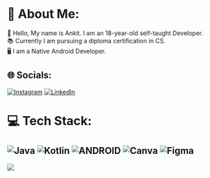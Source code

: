 # 💫 About Me:
👨 Hello, My name is Ankit. I am an 18-year-old self-taught Developer.<br>📚 Currently I am pursuing a diploma certification in CS.<br>🖥️ I am a Native Android Developer.


## 🌐 Socials:
[![Instagram](https://img.shields.io/badge/Instagram-%23E4405F.svg?logo=Instagram&logoColor=white)](https://instagram.com/_ankithakur__) [![LinkedIn](https://img.shields.io/badge/LinkedIn-%230077B5.svg?logo=linkedin&logoColor=white)](https://linkedin.com/in/ankit-kumar-48aa30235) 

# 💻 Tech Stack:
![Java](https://img.shields.io/badge/java-%23ED8B00.svg?style=flat&logo=java&logoColor=white) ![Kotlin](https://img.shields.io/badge/kotlin-%230095D5.svg?style=flat&logo=kotlin&logoColor=white) ![ANDROID](https://img.shields.io/badge/android-%2320232a.svg?style=flat&logo=android&logoColor=%a4c639) ![Canva](https://img.shields.io/badge/Canva-%2300C4CC.svg?style=flat&logo=Canva&logoColor=white) 	![Figma](https://img.shields.io/badge/figma-%23F24E1E.svg?style=flat&logo=figma&logoColor=white)
---
[![](https://visitcount.itsvg.in/api?id=ankitkumar1302&icon=0&color=1)](https://visitcount.itsvg.in)

<!-- Proudly created with GPRM ( https://gprm.itsvg.in ) -->
